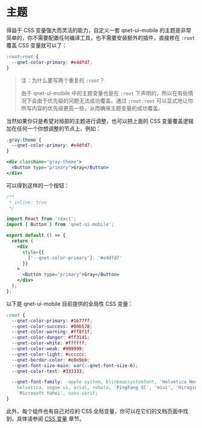 # 主题

得益于 CSS 变量强大而灵活的能力，自定义一套 qnet-ui-mobile 的主题是非常简单的，你不需要配置任何编译工具，也不需要安装额外的插件，直接修在 `:root` 覆盖 CSS 变量就可以了：

```css
:root:root {
  --qnet-color-primary: #e4dfd7;
}
```

> 注：为什么要写两个重复的 `:root`？
>
> 由于 qnet-ui-mobile 中的主题变量也是在 `:root` 下声明的，所以在有些情况下会由于优先级的问题无法成功覆盖。通过 `:root:root` 可以显式地让你所写内容的优先级更高一些，从而确保主题变量的成功覆盖。

当然如果你只是希望对局部的主题进行调整，也可以把上面的 CSS 变量覆盖逻辑加在任何一个你想调整的节点上，例如：

```css
.gray-theme {
  --qnet-color-primary: #e4dfd7;
}
```

```jsx
<div className="gray-theme">
  <Button type="primary">Gray</Button>
</div>
```

可以得到这样的一个按钮：

```jsx | preview
/**
 * inline: true
 */

import React from 'react';
import { Button } from 'qnet-ui-mobile';

export default () => {
  return (
    <div
      style={{
        ['--qnet-color-primary']: '#e4dfd7'
      }}
    >
      <Button type="primary">Gray</Button>
    </div>
  );
};
```

以下是 qnet-ui-mobile 目前提供的全局性 CSS 变量：

```css
:root {
  --qnet-color-primary: #1677ff;
  --qnet-color-success: #00b578;
  --qnet-color-warning: #ff8f1f;
  --qnet-color-danger: #ff3141;
  --qnet-color-white: #ffffff;
  --qnet-color-weak: #999999;
  --qnet-color-light: #cccccc;
  --qnet-border-color: #e8e9eb;
  --qnet-font-size-main: var(--qnet-font-size-6);
  --qnet-color-text: #333333;

  --qnet-font-family: -apple-system, blinkmacsystemfont, 'Helvetica Neue',
    helvetica, segoe ui, arial, roboto, 'PingFang SC', 'miui', 'Hiragino Sans GB',
    'Microsoft Yahei', sans-serif;
}
```

此外，每个组件也有自己对应的 CSS 全局变量，你可以在它们的文档页面中找到，具体请参阅 [CSS 变量](/guide/css-variables) 章节。
